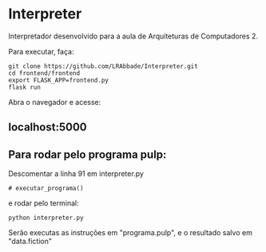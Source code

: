 # Interpreter
Interpretador desenvolvido para a aula de Arquiteturas de Computadores 2.

Para executar, faça:

```
git clone https://github.com/LRAbbade/Interpreter.git
cd frontend/frontend
export FLASK_APP=frontend.py
flask run
```

Abra o navegador e acesse:
## localhost:5000

## Para rodar pelo programa pulp:

Descomentar a linha 91 em interpreter.py
```
# executar_programa()
```

e rodar pelo terminal:
```
python interpreter.py
```

Serão executas as instruções em "programa.pulp", e o resultado salvo em "data.fiction"
